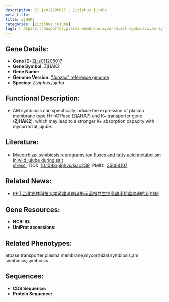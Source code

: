 ```yaml
---
description: Zj.jz011205017 ; Ziziphus jujuba
meta_title:
title: ZjHAK2
categories: [Ziziphus jujuba]
tags: [ atpase,transporter,plasma membrane,mycorrhizal symbiosis,am symbiosis,symbiosis ]
---
```


## Gene Details:
- **Gene ID:**	[Zj.jz011205017]()
- **Gene Symbol:** ZjHAK2
- **Gene Name:** 
- **Genome Version:** [“Junzao” reference genome]()
- **Species:** *Ziziphus jujuba*

## Functional Description:
   - AM symbiosis can specifically induce the expression of plasma membrane type H+-ATPase (ZjAHA7) and K+ transporter gene (**ZjHAK2**), which may lead to a stronger K+ absorption capacity with mycorrhizal jujube.

## Literature:
   - [Mycorrhizal symbiosis reprograms ion fluxes and fatty acid metabolism in wild jujube during salt stress.]( https://www.ncbi.nlm.nih.gov/pmc/articles/PMC9342988/#sup1)&nbsp;&nbsp;DOI:&nbsp;&nbsp;[10.1093/plphys/kiac239](https://www.ncbi.nlm.nih.gov/pmc/articles/PMC9342988/#sup1)&nbsp;&nbsp;PMID:&nbsp;&nbsp;[35604107](https://pubmed.ncbi.nlm.nih.gov/35604107/)

## Related News:
   - [PP | 西北农林科技大学黄建课题组揭示菌根共生提高酸枣抗盐胁迫的新机制](https://mp.weixin.qq.com/s?__biz=MzIyOTY2NDYyNQ==&mid=2247541548&idx=3&sn=d38189e86a50e0df7f2aee0476a525d4&chksm=e8bd5132dfcad8244e943b6ceca6ae25513c71c3e437271007a8d44451bf6de0b6dfc5dcd73d&scene=27#wechat_redirect)

## Gene Resources:
- **NCBI ID:** [](https://www.ncbi.nlm.nih.gov/gene/?term=)
- **UniProt accessions:** [](https://www.uniprot.org/uniprotkb//entry)

## Related Phenotypes:
atpase,transporter,plasma membrane,mycorrhizal symbiosis,am symbiosis,symbiosis

## Sequences:
- **CDS Sequence:**
- **Protein Sequence:**
